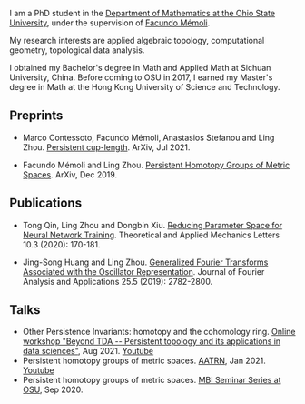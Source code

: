 I am a PhD student in the [Department of Mathematics at the Ohio State University](https://math.osu.edu/), under the supervision of [Facundo Mémoli](https://people.math.osu.edu/memolitechera.1/index.html). 

My research interests are applied algebraic topology, computational geometry, topological data analysis.

I obtained my Bachelor's degree in Math and Applied Math at Sichuan University, China. Before coming to OSU in 2017, I earned my Master's degree in Math at the Hong Kong University of Science and Technology.

## Preprints

- Marco Contessoto, Facundo Mémoli, Anastasios Stefanou and Ling Zhou. [Persistent cup-length](https://arxiv.org/abs/2107.01553). ArXiv, Jul 2021. 

- Facundo Mémoli and Ling Zhou. [Persistent Homotopy Groups of Metric Spaces](https://arxiv.org/abs/1912.12399). ArXiv, Dec 2019. 

## Publications

- Tong Qin, Ling Zhou and Dongbin Xiu. [Reducing Parameter Space for Neural Network Training](https://www.sciencedirect.com/science/article/pii/S2095034920300301). Theoretical and Applied Mechanics Letters 10.3 (2020): 170-181.

- Jing-Song Huang and Ling Zhou. [Generalized Fourier Transforms Associated with the Oscillator Representation](https://link.springer.com/article/10.1007/s00041-019-09682-0). Journal of Fourier Analysis and Applications 25.5 (2019): 2782-2800.


## Talks

- Other Persistence Invariants: homotopy and the cohomology ring. [Online workshop "Beyond TDA -- Persistent topology and its applications in data sciences"](https://personal.ntu.edu.sg/XIAKELIN/TDAconf.html), Aug 2021. [Youtube](https://www.youtube.com/watch?v=T3SMuKf8ueo)
- Persistent homotopy groups of metric spaces. [AATRN](https://tgda.osu.edu/atmcs2020/atmcs-2020-talks-hosted-by-the-aatn/), Jan 2021. [Youtube](https://www.youtube.com/watch?v=Pbnm45IutT8&t=250s)
- Persistent homotopy groups of metric spaces. [MBI Seminar Series at OSU](https://mbi.osu.edu/events/mbi-seminar-series-ling-zhou), Sep 2020.
